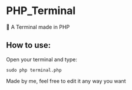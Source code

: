 # PHP_Terminal
🐘 A Terminal made in PHP

## How to use:
Open your terminal and type:
```
sudo php terminal.php
```

Made by me, feel free to edit it any way you want
